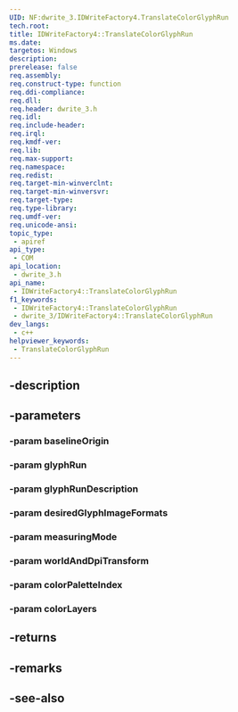 ```yaml
---
UID: NF:dwrite_3.IDWriteFactory4.TranslateColorGlyphRun
tech.root: 
title: IDWriteFactory4::TranslateColorGlyphRun
ms.date: 
targetos: Windows
description: 
prerelease: false
req.assembly: 
req.construct-type: function
req.ddi-compliance: 
req.dll: 
req.header: dwrite_3.h
req.idl: 
req.include-header: 
req.irql: 
req.kmdf-ver: 
req.lib: 
req.max-support: 
req.namespace: 
req.redist: 
req.target-min-winverclnt: 
req.target-min-winversvr: 
req.target-type: 
req.type-library: 
req.umdf-ver: 
req.unicode-ansi: 
topic_type:
 - apiref
api_type:
 - COM
api_location:
 - dwrite_3.h
api_name:
 - IDWriteFactory4::TranslateColorGlyphRun
f1_keywords:
 - IDWriteFactory4::TranslateColorGlyphRun
 - dwrite_3/IDWriteFactory4::TranslateColorGlyphRun
dev_langs:
 - c++
helpviewer_keywords:
 - TranslateColorGlyphRun
---
```


## -description

## -parameters

### -param baselineOrigin

### -param glyphRun

### -param glyphRunDescription

### -param desiredGlyphImageFormats

### -param measuringMode

### -param worldAndDpiTransform

### -param colorPaletteIndex

### -param colorLayers

## -returns

## -remarks

## -see-also

